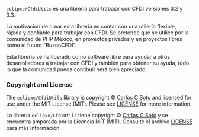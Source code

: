 `eclipxe/CfdiUtils` es una librería para trabajar con CFDI versiones 3.2 y 3.3.

La motivación de crear esta librería es contar con una utilería flexible, rápida y confiable
para trabajar con CFDI. Se pretende que se utilice por la comunidad de PHP México, en proyectos privados
y en proyectos libres como el futuro "BuzonCFDI". 

Esta librería se ha liberado como software libre para ayudar a otros desarrolladores a trabajar con
CFDI y también para obtener su ayuda, todo lo que la comunidad pueda contibuir será bien apreciado. 


### Copyright and License

The `eclipxe/CfdiUtils` library is copyright © [Carlos C Soto](http://eclipxe.com.mx/)
and licensed for use under the MIT License (MIT). Please see [LICENSE][] for more information.

La librería  `eclipxe/CfdiUtils` tiene copyright © [Carlos C Soto](http://eclipxe.com.mx/)
y se encuentra amparada por la Licencia MIT (MIT). Consulte el archivo [LICENSE][] para más información.

[license]: https://github.com/eclipxe13/CfdiUtils/blob/master/LICENSE
